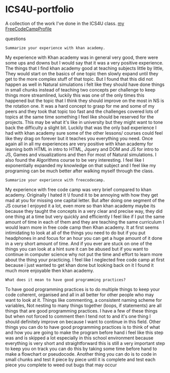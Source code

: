 # ICS4U-portfolio
A collection of the work I've done in the ICS4U class.
[my FreeCodeCampProfile](https://www.freecodecamp.org/s338579170)

questions

	Summarize your experience with khan academy.

My experience with Khan academy was in general very good, there were some ups and downs but I would say that it was a very positive experience. The things that I find khan academy good at teaching subjects little by little, They would start on the basics of one topic then slowly expand until they get to the more complex stuff of that topic. But I found that this did not happen as well in Natural simulations i felt like they should have done things in small chunks instead of teaching two concepts per challenge to keep things more streamlined, luckily this was one of the only times this happened but the topic that I think they should improve on the most in NS is the rotation one. It was a hard concept to grasp for me and some of my peers and they took that topic too fast and the challenges covered lots of topics at the same time something I feel like should be reserved for the projects. This may be what it's like in university but they might want to tone back the difficulty a slight bit. Luckily that was the only bad experience I had with khan academy sure some of the other lessons/ courses could feel like they drag on forever but it teaches you everything you need. Once again all in all my experiences are very positive with khan academy for learning both HTML in intro to HTML, Jquery and DOM and JS for intro to JS, Games and visualizations and then For most of Natural simulations. I also found the Algorithms course to be very interesting. I feel like I exponentially expanded my knowledge on that subject and I feel like my programing can be much better after walking myself through the class.






	Summarize your experience with freecodecamp.

My experience with free code camp was very brief compared to khan academy. Originally I hated it \I found it to be annoying with how they get mad at you for missing one capital letter. But after doing one segment of the JS course I enjoyed it a lot, even more so than khan academy maybe its because they taught the concepts in a very clear and precise way, they did one thing at a time but very quickly and efficiently I feel like if I put the same amount of time in each of them and they are teaching the same curriculum I would learn more in free code camp then Khan academy. It at first seems intimidating to look at all of the things you need to do but if you put headphones in and focus for an hour you can get a huge amount of it done in a very short amount of time. And if you ever are stuck on one of the things you can look at a hint sure it can be abused but if you want to continue in computer science why not put the time and effort to learn more about the thing your practicing. I feel like I neglected free code camp at first because i just wanted to get khan done but looking back on it I found it much more enjoyable then khan academy.


	What does it mean to have good programming practices?

To have good programming practices is to do multiple things to keep your code coherent, organised and all in all better for other people who may want to look at it. Things like commenting, a consistent naming scheme for variables, Not nesting to many things together (loops, if statements) are all things that are good programming practices. I have a few of these things but when not forced to comment then I tend not to and it's one thing I should definitely improve on because I want to continue in this field. Other things you can do to have good programming practices is to think of what and how you are going to make the program before hand i feel like this step was and is skipped a lot especially in this school environment because everything is very short and straightforward this is still a very important step to keep you on track you can do this by taking some time before hand to make a flowchart or pseudocode. Another thing you can do is to code in small chunks and test it piece by piece until it is complete and test each piece you complete to weed out bugs that may occur
